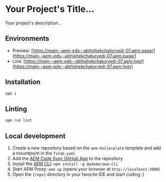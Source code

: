 # Your Project's Title...
Your project's description...

## Environments
- Preview: [https://main--aem-eds--abhishekchaturvedi-07.aem.page/](https://main--aem-eds--abhishekchaturvedi-07.aem.page/)
- Live: [https://main--aem-eds--abhishekchaturvedi-07.aem.live/](https://main--aem-eds--abhishekchaturvedi-07.aem.live/)

## Installation

```sh
npm i
```

## Linting

```sh
npm run lint
```

## Local development

1. Create a new repository based on the `aem-boilerplate` template and add a mountpoint in the `fstab.yaml`
1. Add the [AEM Code Sync GitHub App](https://github.com/apps/aem-code-sync) to the repository
1. Install the [AEM CLI](https://github.com/adobe/helix-cli): `npm install -g @adobe/aem-cli`
1. Start AEM Proxy: `aem up` (opens your browser at `http://localhost:3000`)
1. Open the `{repo}` directory in your favorite IDE and start coding :)

